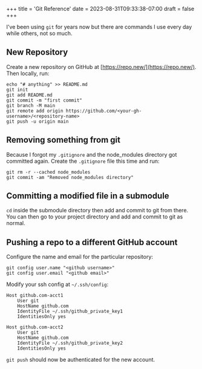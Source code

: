 +++
title = 'Git Reference'
date = 2023-08-31T09:33:38-07:00
draft = false
+++

I've been using `git` for years now but there are commands I use every day while others, not so much.

## New Repository

Create a new repository on GitHub at [https://repo.new/](https://repo.new/). Then locally, run:

```
echo "# anything" >> README.md
git init
git add README.md
git commit -m "first commit"
git branch -M main
git remote add origin https://github.com/<your-gh-username>/<repository-name>
git push -u origin main
```

## Removing something from git

Because I forgot my `.gitignore` and the node_modules directory got committed again. Create the `.gitignore` file this time and run:

```
git rm -r --cached node_modules
git commit -am "Removed node_modules directory"
```

## Committing a modified file in a submodule

`cd` inside the submodule directory then add and commit to git from there. You can then go to your project directory and add and commit to git as normal.

## Pushing a repo to a different GitHub account

Configure the name and email for the particular repository:
```
git config user.name "<github username>"
git config user.email "<github email>"
```

Modify your ssh config at `~/.ssh/config`:
```
Host github.com-acct1
    User git
    HostName github.com
    IdentityFile ~/.ssh/github_private_key1
    IdentitiesOnly yes

Host github.com-acct2
    User git
    HostName github.com
    IdentityFile ~/.ssh/github_private_key2
    IdentitiesOnly yes
```

`git push` should now be authenticated for the new account.